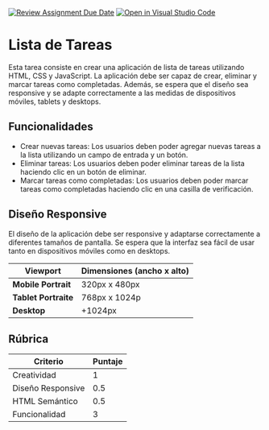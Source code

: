 [![Review Assignment Due Date](https://classroom.github.com/assets/deadline-readme-button-24ddc0f5d75046c5622901739e7c5dd533143b0c8e959d652212380cedb1ea36.svg)](https://classroom.github.com/a/EEMCX3dO)
[![Open in Visual Studio Code](https://classroom.github.com/assets/open-in-vscode-718a45dd9cf7e7f842a935f5ebbe5719a5e09af4491e668f4dbf3b35d5cca122.svg)](https://classroom.github.com/online_ide?assignment_repo_id=13819240&assignment_repo_type=AssignmentRepo)
# Lista de Tareas

Esta tarea consiste en crear una aplicación de lista de tareas utilizando HTML, CSS y JavaScript. La aplicación debe ser capaz de crear, eliminar y marcar tareas como completadas. Además, se espera que el diseño sea responsive y se adapte correctamente a las medidas de dispositivos móviles, tablets y desktops.

## Funcionalidades

- Crear nuevas tareas: Los usuarios deben poder agregar nuevas tareas a la lista utilizando un campo de entrada y un botón.
- Eliminar tareas: Los usuarios deben poder eliminar tareas de la lista haciendo clic en un botón de eliminar.
- Marcar tareas como completadas: Los usuarios deben poder marcar tareas como completadas haciendo clic en una casilla de verificación.

## Diseño Responsive

El diseño de la aplicación debe ser responsive y adaptarse correctamente a diferentes tamaños de pantalla. Se espera que la interfaz sea fácil de usar tanto en dispositivos móviles como en desktops.


| Viewport                | Dimensiones (ancho x alto) |
| ----------------------- | -------------------------- |
| **Mobile Portrait**     | 320px x 480px              |
| **Tablet Portraite**    | 768px x 1024p              |
| **Desktop**             | +1024px                    |

## Rúbrica

| Criterio           | Puntaje |
|--------------------|---------|
| Creatividad        | 1       |
| Diseño Responsive | 0.5     |
| HTML Semántico     | 0.5     |
| Funcionalidad      | 3       |


